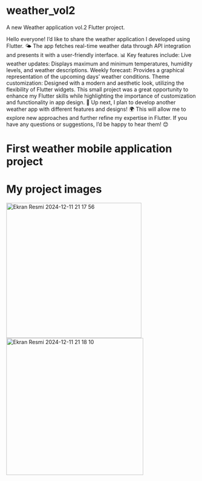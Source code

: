 # weather_vol2

A new Weather application vol.2 Flutter project.

Hello everyone! I’d like to share the weather application I developed using Flutter. 🌤️ The app fetches real-time weather data through API integration and presents it with a user-friendly interface. 📊 Key features include:
Live weather updates: Displays maximum and minimum temperatures, humidity levels, and weather descriptions.
Weekly forecast: Provides a graphical representation of the upcoming days’ weather conditions.
Theme customization: Designed with a modern and aesthetic look, utilizing the flexibility of Flutter widgets.
This small project was a great opportunity to enhance my Flutter skills while highlighting the importance of customization and functionality in app design. 🚀 Up next, I plan to develop another weather app with different features and designs! 🌍 This will allow me to explore new approaches and further refine my expertise in Flutter.
If you have any questions or suggestions, I’d be happy to hear them! 😊


# First weather mobile application project

# My project images
<img width="357" alt="Ekran Resmi 2024-12-11 21 17 56" src="https://github.com/user-attachments/assets/6245d8de-7caa-40a1-bf7a-30a101a92a13" />
<img width="362" alt="Ekran Resmi 2024-12-11 21 18 10" src="https://github.com/user-attachments/assets/d97c08be-93b1-4b3d-ae7f-244dd72a046b" />
